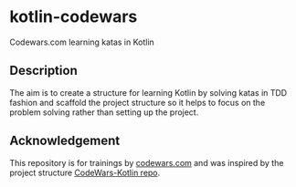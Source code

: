 # kotlin-codewars
Codewars.com learning katas in Kotlin

## Description
The aim is to create a structure for learning Kotlin by solving katas in TDD fashion and scaffold the project structure
so it helps to focus on the problem solving rather than setting up the project.

## Acknowledgement
This repository is for trainings by [codewars.com](https://www.codewars.com) and was inspired by the project structure
[CodeWars-Kotlin repo](https://github.com/tlgbltcn/CodeWars-Kotlin).
